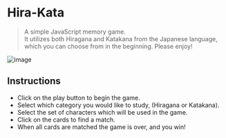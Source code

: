 # Hira-Kata

> A simple JavaScript memory game.  
> It utilizes both Hiragana and Katakana from the Japanese language, which you can choose from in the beginning.
> Please enjoy!

![image](https://user-images.githubusercontent.com/42559041/55525010-58023e00-565d-11e9-917c-7232368e2afa.png)

## Instructions

- Click on the play button to begin the game.
- Select which category you would like to study, (Hiragana or Katakana).
- Select the set of characters which will be used in the game.
- Click on the cards to find a match.
- When all cards are matched the game is over, and you win!

